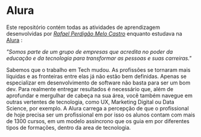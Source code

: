 
# Alura 

Este repositório contém todas as atividades de aprendizagem desenvolvidas por _[Rafael Perdigão Melo Castro](https://www.linkedin.com/in/rafael-permec/)_ enquanto estudava na [Alura](https://www.alura.com.br/) :

_"Somos parte de um grupo de empresas que acredita no poder da educação e da tecnologia para transformar as pessoas e suas carreiras."_

Sabemos que o trabalho em Tech mudou. As profissões se tornaram mais líquidas e as fronteiras entre elas já não estão bem definidas. 
Apenas se especializar em desenvolvimento de software não basta para ser um bom dev. Para realmente entregar resultados é necessário que, além de aprofundar 
e mergulhar de cabeça na sua área, você também navegue em outras vertentes de tecnologia, como UX, Marketing Digital ou Data Science, por exemplo. 
A Alura carrega a percepção de que o profissional de hoje precisa ser um profissional em <T> por isso os alunos contam com mais de 1300 cursos, em um modelo assincrono
que os guia em por diferentes tipos de formações, dentro da area de tecnologia.
